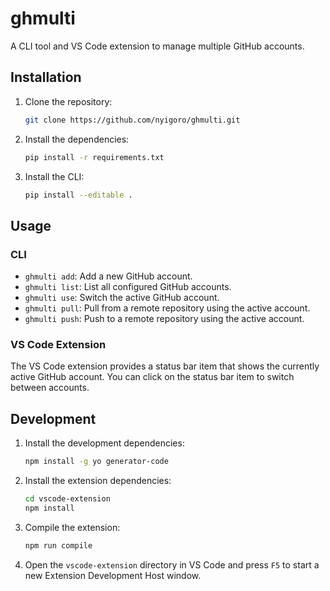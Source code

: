 # ghmulti

A CLI tool and VS Code extension to manage multiple GitHub accounts.

## Installation

1.  Clone the repository:
    ```bash
    git clone https://github.com/nyigoro/ghmulti.git
    ```
2.  Install the dependencies:
    ```bash
    pip install -r requirements.txt
    ```
3.  Install the CLI:
    ```bash
    pip install --editable .
    ```

## Usage

### CLI

*   `ghmulti add`: Add a new GitHub account.
*   `ghmulti list`: List all configured GitHub accounts.
*   `ghmulti use`: Switch the active GitHub account.
*   `ghmulti pull`: Pull from a remote repository using the active account.
*   `ghmulti push`: Push to a remote repository using the active account.

### VS Code Extension

The VS Code extension provides a status bar item that shows the currently active GitHub account. You can click on the status bar item to switch between accounts.

## Development

1.  Install the development dependencies:
    ```bash
    npm install -g yo generator-code
    ```
2.  Install the extension dependencies:
    ```bash
    cd vscode-extension
    npm install
    ```
3.  Compile the extension:
    ```bash
    npm run compile
    ```
4.  Open the `vscode-extension` directory in VS Code and press `F5` to start a new Extension Development Host window.
